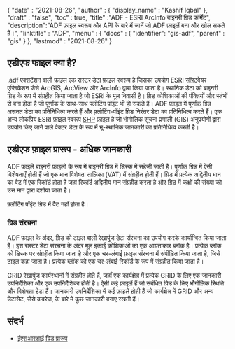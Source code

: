 {
  "date" : "2021-08-26",
  "author" : {
    "display_name" : "Kashif Iqbal"
},
  "draft" : "false",
  "toc" : true,
  "title" :"ADF - ESRI ArcInfo बाइनरी ग्रिड फॉर्मेट",
  "description":"ADF फ़ाइल स्वरूप और API के बारे में जानें जो ADF फ़ाइलें बना और खोल सकते हैं।",
  "linktitle" : "ADF",
  "menu" : {
    "docs" : {
      "identifier": "gis-adf",
      "parent" : "gis"
}
},
  "lastmod" : "2021-08-26"
}

## एडीएफ फाइल क्या है?

.adf एक्सटेंशन वाली फ़ाइल एक रास्टर डेटा फ़ाइल स्वरूप है जिसका उपयोग ESRI सॉफ़्टवेयर एप्लिकेशन जैसे ArcGIS, ArcView और ArcInfo द्वारा किया जाता है। स्थानिक डेटा को बाइनरी ग्रिड के रूप में संग्रहीत किया जाता है जो ESRI के मूल निवासी है। ग्रिड कोशिकाओं की पंक्तियों और स्तंभों से बना होता है जो पूर्णांक के साथ-साथ फ्लोटिंग पॉइंट भी हो सकते हैं। ADF फ़ाइल में पूर्णांक ग्रिड असतत डेटा का प्रतिनिधित्व करते हैं और फ़्लोटिंग-पॉइंट ग्रिड निरंतर डेटा का प्रतिनिधित्व करते हैं। एक अन्य लोकप्रिय ESRI फ़ाइल स्वरूप [SHP](/hi/gis/shp/) फ़ाइल है जो भौगोलिक सूचना प्रणाली (GIS) अनुप्रयोगों द्वारा उपयोग किए जाने वाले वेक्टर डेटा के रूप में भू-स्थानिक जानकारी का प्रतिनिधित्व करती है।

## एडीएफ फ़ाइल प्रारूप - अधिक जानकारी

ADF फ़ाइलें बाइनरी फ़ाइलों के रूप में बाइनरी ग्रिड में डिस्क में सहेजी जाती हैं। पूर्णांक ग्रिड में ऐसी विशेषताएँ होती हैं जो एक मान विशेषता तालिका (VAT) में संग्रहीत होती हैं। ग्रिड में प्रत्येक अद्वितीय मान का वैट में एक रिकॉर्ड होता है जहां रिकॉर्ड अद्वितीय मान संग्रहीत करता है और ग्रिड में कक्षों की संख्या को उस मान द्वारा दर्शाया जाता है।

फ़्लोटिंग पॉइंट ग्रिड में वैट नहीं होता है।

### ग्रिड संरचना

ADF फ़ाइल के अंदर, ग्रिड को टाइल वाली रेखापुंज डेटा संरचना का उपयोग करके कार्यान्वित किया जाता है। इस रास्टर डेटा संरचना के अंदर मूल इकाई कोशिकाओं का एक आयताकार ब्लॉक है। प्रत्येक ब्लॉक को डिस्क पर संग्रहीत किया जाता है और एक चर-लंबाई फ़ाइल संरचना में संपीड़ित किया जाता है, जिसे टाइल कहा जाता है। प्रत्येक ब्लॉक को एक चर-लंबाई रिकॉर्ड के रूप में संग्रहीत किया जाता है।

GRID रेखापुंज कार्यस्थानों में संग्रहीत होते हैं, जहाँ एक कार्यक्षेत्र में प्रत्येक GRID के लिए एक जानकारी उपनिर्देशिका और एक उपनिर्देशिका होती है। ऐसी कई फ़ाइलें हैं जो संबंधित ग्रिड के लिए भौगोलिक स्थिति और विशेषता डेटा हैं। जानकारी उपनिर्देशिका में कई फ़ाइलें होती हैं जो कार्यक्षेत्र में GRID और अन्य डेटासेट, जैसे कवरेज, के बारे में कुछ जानकारी बनाए रखती हैं।

## संदर्भ ##

* [ईएसआरआई ग्रिड प्रारूप](https://desktop.arcgis.com/en/arcmap/latest/manage-data/raster-and-images/esri-grid-format.htm)


